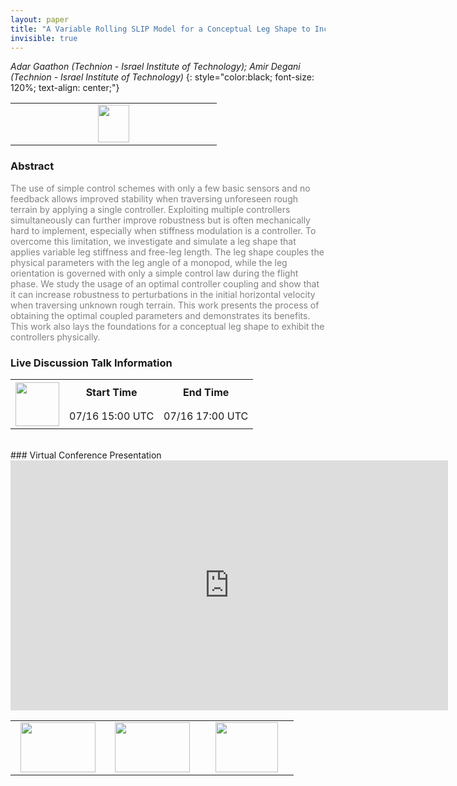 ```yaml
---
layout: paper
title: "A Variable Rolling SLIP Model for a Conceptual Leg Shape to Increase Robustness of Uncertain Velocity on Unknown Terrain"
invisible: true
---
```

*Adar Gaathon (Technion - Israel Institute of Technology); Amir Degani (Technion - Israel Institute of Technology)*
{: style="color:black; font-size: 120%; text-align: center;"}

<table width="20%"> <tr>
<td style="width: 20%; text-align: center;"><a href="http://www.roboticsproceedings.org/rss16/p083.pdf"><img src="{{ site.baseurl }}/images/paper_link.png"
width = "50"  height = "60"/> </a> </td>

</tr></table>

### Abstract
<html><p style="color:gray; font-size: 100%; text-align: justified;">
The use of simple control schemes with only a few basic sensors and no feedback allows improved stability when traversing unforeseen rough terrain by applying a single controller. Exploiting multiple controllers simultaneously can further improve robustness but is often mechanically hard to implement, especially when stiffness modulation is a controller. To overcome this limitation, we investigate and simulate a leg shape that applies variable leg stiffness and free-leg length. The leg shape couples the physical parameters with the leg angle of a monopod, while the leg orientation is governed with only a simple control law during the flight phase. We study the usage of an optimal controller coupling and show that it can increase robustness to perturbations in the initial horizontal velocity when traversing unknown rough terrain. This work presents the process of obtaining the optimal coupled parameters and demonstrates its benefits. This work also lays the foundations for a conceptual leg shape to exhibit the controllers physically.
</p></html>

### Live Discussion Talk Information
<html>
<table width="50%">
<tr> <th rowspan="2"><a href="https://pheedloop.com/rss2020/virtual/"><img src="{{ site.baseurl }}/images/pheedloop_link.png" width = "70"  height = "70"/> </a> </th> <th> Start Time </th> <th> End Time </th> </tr>
<tr> <td> 07/16 15:00 UTC </td><td> 07/16 17:00 UTC </td></tr>
</table> <br> </html>
### Virtual Conference Presentation
<iframe width="700" height="400" src="https://www.youtube.com/embed/iB_L2vGyVD4" frameborder="0" allow="accelerometer; autoplay; encrypted-media; gyroscope; picture-in-picture" allowfullscreen></iframe>

<table width="100%"><tr><td style="width: 30%; text-align: center;"><a href="{{ site.baseurl }}/program/papers/82"> <img src="{{ site.baseurl }}/images/previous_icon.png" width = "120"  height = "80"/> </a> </td>

<td style="width: 30%; text-align: center;"><a href="{{ site.baseurl }}/program/papers"> <img src="{{ site.baseurl }}/images/overview_icon.png" width = "120"  height = "80"/> </a> </td> 

<td style="width: 30%; text-align: center;"><a href="{{ site.baseurl }}/program/papers/84"> <img src="{{ site.baseurl }}/images/next_icon.png" width = "100"  height = "80"/> </a> </td> 

</tr></table>

